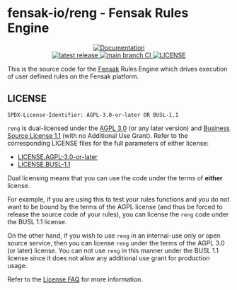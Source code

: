 # fensak-io/reng - Fensak Rules Engine

<p align="center">
  <a href="https://docs.fensak.io/docs/writing-rules/">
    <img alt="Documentation" src="https://img.shields.io/badge/docs-docs.fensak.io-blue?style=for-the-badge">
  </a>
  <br/>
  <a href="https://github.com/fensak-io/reng/releases/latest">
    <img alt="latest release" src="https://img.shields.io/github/v/release/fensak-io/fensak?style=for-the-badge">
  </a>
  <a href="https://github.com/fensak-io/reng/actions/workflows/lint-test-release.yml?query=branch%3Amain">
    <img alt="main branch CI" src="https://img.shields.io/github/actions/workflow/status/fensak-io/fensak/lint-test-release.yml?branch=main&logo=github&label=CI&style=for-the-badge">
  </a>
  <a href="https://github.com/fensak-io/reng/blob/main/LICENSE">
    <img alt="LICENSE" src="https://img.shields.io/badge/LICENSE-AGPL_3.0_OR_BUSL_1.1-orange?style=for-the-badge">
  </a>
</p>

This is the source code for the [Fensak](https://fensak.io) Rules Engine which drives execution of user defined rules on
the Fensak platform.


## LICENSE

`SPDX-License-Identifier: AGPL-3.0-or-later OR BUSL-1.1`

`reng` is dual-licensed under the [AGPL 3.0](https://www.gnu.org/licenses/agpl-3.0.en.html) (or any later version) and
[Business Source License 1.1](https://mariadb.com/bsl-faq-adopting/) (with no Additional Use Grant). Refer to the
corresponding LICENSE files for the full parameters of either license:

- [LICENSE.AGPL-3.0-or-later](/LICENSE.AGPL-3.0-or-later)
- [LICENSE.BUSL-1.1](/LICENSE.BUSL-1.1)

Dual licensing means that you can use the code under the terms of **either** license.

For example, if you are using this to test your rules functions and you do not want to be bound by the terms of the AGPL
license (and thus be forced to release the source code of your rules), you can license the `reng` code under the BUSL
1.1 license.

On the other hand, if you wish to use `reng` in an internal-use only or open source service, then you can license `reng`
under the terms of the AGPL 3.0 (or later) license. You can not use `reng` in this manner under the BUSL 1.1 license
since it does not allow any additional use grant for production usage.

Refer to the [License FAQ](https://docs.fensak.io/docs/license-faq/) for more information.
